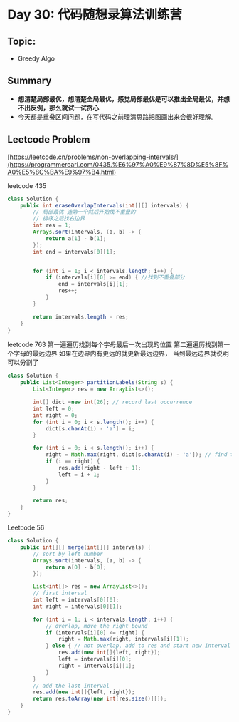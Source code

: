 # Day 30: 代码随想录算法训练营

## Topic:
- Greedy Algo

## Summary
- **想清楚局部最优，想清楚全局最优，感觉局部最优是可以推出全局最优，并想不出反例，那么就试一试贪心**
- 今天都是重叠区间问题，在写代码之前理清思路把图画出来会很好理解。

## Leetcode Problem
[https://leetcode.cn/problems/non-overlapping-intervals/](https://programmercarl.com/0435.%E6%97%A0%E9%87%8D%E5%8F%A0%E5%8C%BA%E9%97%B4.html)


leetcode 435
```java
class Solution {
    public int eraseOverlapIntervals(int[][] intervals) {
        // 局部最优 选第一个然后开始找不重叠的
        // 排序之后找右边界
        int res = 1;
        Arrays.sort(intervals, (a, b) -> {
            return a[1] - b[1];
        });
        int end = intervals[0][1];


        for (int i = 1; i < intervals.length; i++) {
            if (intervals[i][0] >= end) { //找到不重叠部分
                end = intervals[i][1];
                res++;
            } 
        }

        return intervals.length - res;
    }
}
```

leetcode 763
第一遍遍历找到每个字母最后一次出现的位置
第二遍遍历找到第一个字母的最远边界 如果在边界内有更远的就更新最远边界， 当到最远边界就说明 可以分割了
```java
class Solution {
    public List<Integer> partitionLabels(String s) {
        List<Integer> res = new ArrayList<>();

        int[] dict =new int[26]; // record last occurrence
        int left = 0;
        int right = 0;
        for (int i = 0; i < s.length(); i++) {
            dict[s.charAt(i) - 'a'] = i;
        }

        for (int i = 0; i < s.length(); i++) {
            right = Math.max(right, dict[s.charAt(i) - 'a']); // find the max right bound
            if (i == right) {
                res.add(right - left + 1);
                left = i + 1;
            }
        }

        return res;
    }
}
```

Leetcode 56
```java
class Solution {
    public int[][] merge(int[][] intervals) {
        // sort by left number
        Arrays.sort(intervals, (a, b) -> {
            return a[0] - b[0];
        });

        List<int[]> res = new ArrayList<>();
        // first interval
        int left = intervals[0][0];
        int right = intervals[0][1];

        for (int i = 1; i < intervals.length; i++) {
            // overlap, move the right bound
            if (intervals[i][0] <= right) {
                right = Math.max(right, intervals[i][1]);
            } else { // not overlap, add to res and start new interval
                res.add(new int[]{left, right});
                left = intervals[i][0];
                right = intervals[i][1];
            }
        }
        // add the last interval
        res.add(new int[]{left, right});
        return res.toArray(new int[res.size()][]);
    }
}
```
